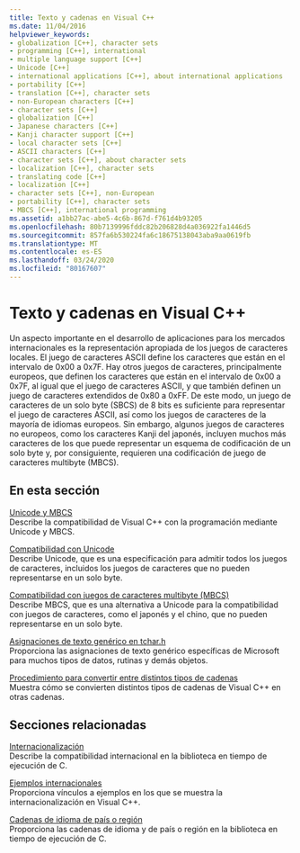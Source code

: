 ```yaml
---
title: Texto y cadenas en Visual C++
ms.date: 11/04/2016
helpviewer_keywords:
- globalization [C++], character sets
- programming [C++], international
- multiple language support [C++]
- Unicode [C++]
- international applications [C++], about international applications
- portability [C++]
- translation [C++], character sets
- non-European characters [C++]
- character sets [C++]
- globalization [C++]
- Japanese characters [C++]
- Kanji character support [C++]
- local character sets [C++]
- ASCII characters [C++]
- character sets [C++], about character sets
- localization [C++], character sets
- translating code [C++]
- localization [C++]
- character sets [C++], non-European
- portability [C++], character sets
- MBCS [C++], international programming
ms.assetid: a1bb27ac-abe5-4c6b-867d-f761d4b93205
ms.openlocfilehash: 80b7139996fddc82b206828d4a036922fa1446d5
ms.sourcegitcommit: 857fa6b530224fa6c18675138043aba9aa0619fb
ms.translationtype: MT
ms.contentlocale: es-ES
ms.lasthandoff: 03/24/2020
ms.locfileid: "80167607"
---
```

# <a name="text-and-strings-in-visual-c"></a>Texto y cadenas en Visual C++

Un aspecto importante en el desarrollo de aplicaciones para los mercados internacionales es la representación apropiada de los juegos de caracteres locales. El juego de caracteres ASCII define los caracteres que están en el intervalo de 0x00 a 0x7F. Hay otros juegos de caracteres, principalmente europeos, que definen los caracteres que están en el intervalo de 0x00 a 0x7F, al igual que el juego de caracteres ASCII, y que también definen un juego de caracteres extendidos de 0x80 a 0xFF. De este modo, un juego de caracteres de un solo byte (SBCS) de 8 bits es suficiente para representar el juego de caracteres ASCII, así como los juegos de caracteres de la mayoría de idiomas europeos. Sin embargo, algunos juegos de caracteres no europeos, como los caracteres Kanji del japonés, incluyen muchos más caracteres de los que puede representar un esquema de codificación de un solo byte y, por consiguiente, requieren una codificación de juego de caracteres multibyte (MBCS).

## <a name="in-this-section"></a>En esta sección

[Unicode y MBCS](../text/unicode-and-mbcs.md)<br/>
Describe la compatibilidad de Visual C++ con la programación mediante Unicode y MBCS.

[Compatibilidad con Unicode](../text/support-for-unicode.md)<br/>
Describe Unicode, que es una especificación para admitir todos los juegos de caracteres, incluidos los juegos de caracteres que no pueden representarse en un solo byte.

[Compatibilidad con juegos de caracteres multibyte (MBCS)](../text/support-for-multibyte-character-sets-mbcss.md)<br/>
Describe MBCS, que es una alternativa a Unicode para la compatibilidad con juegos de caracteres, como el japonés y el chino, que no pueden representarse en un solo byte.

[Asignaciones de texto genérico en tchar.h](../text/generic-text-mappings-in-tchar-h.md)<br/>
Proporciona las asignaciones de texto genérico específicas de Microsoft para muchos tipos de datos, rutinas y demás objetos.

[Procedimiento para convertir entre distintos tipos de cadenas](../text/how-to-convert-between-various-string-types.md)<br/>
Muestra cómo se convierten distintos tipos de cadenas de Visual C++ en otras cadenas.

## <a name="related-sections"></a>Secciones relacionadas

[Internacionalización](../c-runtime-library/internationalization.md)<br/>
Describe la compatibilidad internacional en la biblioteca en tiempo de ejecución de C.

[Ejemplos internacionales](https://github.com/Microsoft/VCSamples/tree/master/VC2010Samples/International)<br/>
Proporciona vínculos a ejemplos en los que se muestra la internacionalización en Visual C++.

[Cadenas de idioma de país o región](../c-runtime-library/locale-names-languages-and-country-region-strings.md)<br/>
Proporciona las cadenas de idioma y de país o región en la biblioteca en tiempo de ejecución de C.
